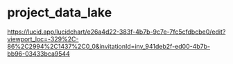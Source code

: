 # project_data_lake
https://lucid.app/lucidchart/e26a4d22-383f-4b7b-9c7e-7fc5cfdbcbe0/edit?viewport_loc=-329%2C-86%2C2994%2C1437%2C0_0&invitationId=inv_941deb2f-ed00-4b7b-bb96-03433bca9544
